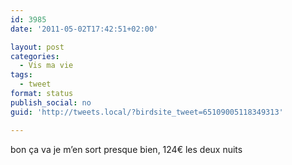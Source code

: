 ```yaml
---
id: 3985
date: '2011-05-02T17:42:51+02:00'

layout: post
categories:
  - Vis ma vie
tags:
  - tweet
format: status
publish_social: no
guid: 'http://tweets.local/?birdsite_tweet=65109005118349313'

---
```


bon ça va je m’en sort presque bien, 124€ les deux nuits